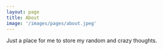 ```yaml
---
layout: page
title: About
image: '/images/pages/about.jpeg'
---
```


Just a place for me to store my random and crazy thoughts.
